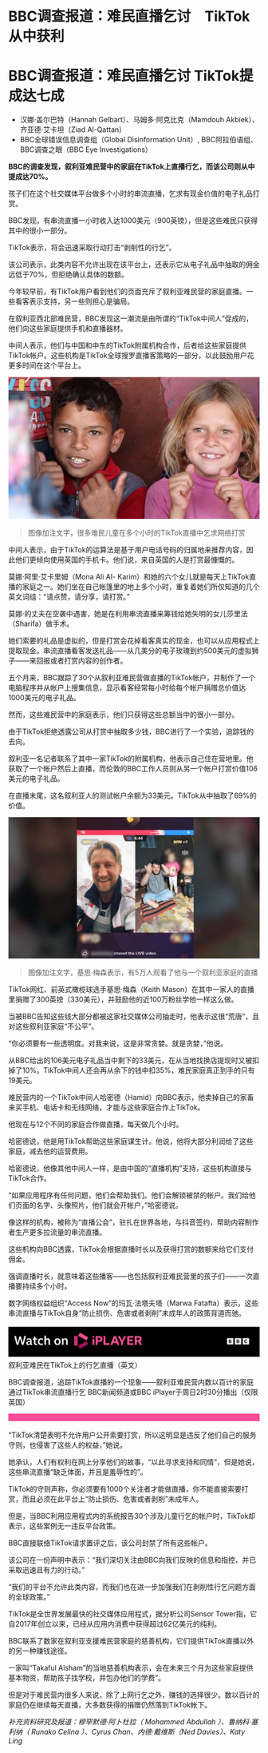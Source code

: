 # BBC调查报道：难民直播乞讨　TikTok从中获利

#  BBC调查报道：难民直播乞讨 TikTok提成达七成

  * 汉娜·盖尔巴特（Hannah Gelbart）、马姆多·阿克比克（Mamdouh Akbiek）、齐亚德·艾卡坦（Ziad Al-Qattan） 
  * BBC全球错误信息调查组（Global Disinformation Unit）, BBC阿拉伯语组、BBC调查之眼（BBC Eye Investigations） 



**BBC的调查发现，叙利亚难民营中的家庭在TikTok上直播行乞，而该公司则从中提成达70%。**

孩子们在这个社交媒体平台做多个小时的串流直播，乞求有现金价值的电子礼品打赏。

BBC发现，有串流直播一小时收入达1000美元（900英镑），但是这些难民只获得其中的很小一部分。

TikTok表示，将会迅速采取行动打击“剥削性的行乞”。

该公司表示，此类内容不允许出现在该平台上，还表示它从电子礼品中抽取的佣金远低于70%，但拒绝确认具体的数额。

今年较早前，有TikTok用户看到他们的页面充斥了叙利亚难民营的家庭直播。一些看客表示支持，另一些则担心是骗局。

在叙利亚西北部难民营，BBC发现这一潮流是由所谓的“TikTok中间人”促成的，他们向这些家庭提供手机和直播器材。

中间人表示，他们与中国和中东的TikTok附属机构合作，后者给这些家庭提供TikTok帐户。这些机构是TikTok全球搜罗直播客策略的一部分，以此鼓励用户花更多时间在这个平台上。

![Children are livestreaming for hours at a time begging for gifts on TikTok](_127049295_ncr2qzqw.jpg)

> 图像加注文字，很多难民儿童在多个小时的TikTok直播中乞求网络打赏

中间人表示，由于TikTok的运算法是基于用户电话号码的归属地来推荐内容，因此他们更倾向使用英国的手机卡。他们说，来自英国的人是打赏最慷慨的。

莫娜·阿里·艾卡里姆（Mona Ali Al- Karim）和她的六个女儿就是每天上TikTok直播的家庭之一。她们坐在自己帐篷里的地上多个小时，重复着她们所仅知道的几个英文词组：“请点赞，请分享，请打赏。”

莫娜·的丈夫在空袭中遇害，她是在利用串流直播来筹钱给她失明的女儿莎里法（Sharifa）做手术。

她们索要的礼品是虚拟的，但是打赏会花掉看客真实的现金，也可以从应用程式上提取现金。串流直播看客发送礼品——从几美分的电子玫瑰到约500美元的虚拟狮子——来回报或者打赏内容的创作者。

五个月来，BBC跟踪了30个从叙利亚难民营做直播的TikTok帐户，并制作了一个电脑程序并从帐户上搜集信息，显示看客经常每小时给每个帐户捐赠总价值达1000美元的电子礼品。

然而，这些难民营中的家庭表示，他们只获得这些总额当中的很小一部分。

由于TikTok拒绝透露公司从打赏中抽取多少钱，BBC进行了一个实验，追踪钱的去向。

叙利亚一名记者联系了其中一家TikTok的附属机构，他表示自己住在营地里。他获取了一个帐户然后上直播，而伦敦的BBC工作人员则从另一个帐户打赏价值106美元的电子礼品。

在直播末尾，这名叙利亚人的测试帐户余额为33美元。TikTok从中抽取了69%的价值。

![split screen with keith on one side and syrian family on the other](_127036802_snip7keith.jpg)

> 图像加注文字，基思·梅森表示，有5万人观看了他与一个叙利亚家庭的直播

TikTok网红、前英式橄榄球选手基思·梅森（Keith Mason）在其中一家人的直播里捐赠了300英镑（330美元），并鼓励他的近100万粉丝学他一样这么做。

当被BBC告知这些钱大部分都被这家社交媒体公司抽走时，他表示这很“荒唐”，且对这些叙利亚家庭“不公平”。

“你必须要有一些透明度。对我来说，这是非常贪婪。就是贪婪，”他说。

从BBC给出的106美元电子礼品当中剩下的33美元，在从当地找换店提现时又被扣掉了10%。TikTok中间人还会再从余下的钱中扣35%，难民家庭真正到手的只有19美元。

难民营内的一个TikTok中间人哈密德（Hamid）向BBC表示，他卖掉自己的家畜来买手机、电话卡和无线网络，才能与这些家庭合作上TikTok。

他现在与12个不同的家庭合作做直播，每天做几个小时。

哈密德说，他是用TikTok帮助这些家庭谋生计。他说，他将大部分利润给了这些家庭，减去他的运营费用。

哈密德说，他像其他中间人一样，是由中国的“直播机构”支持，这些机构直接与TikTok合作。

“如果应用程序有任何问题，他们会帮助我们。他们会解锁被禁的帐户。我们给他们页面的名字、头像照片，他们就会开帐户，”哈密德说。


像这样的机构，被称为“直播公会”，驻扎在世界各地，与抖音签约，帮助内容制作者生产更多拉流量的串流直播。

这些机构向BBC透露，TikTok会根据直播时长以及获得打赏的数额来给它们支付佣金。

强调直播时长，就意味着这些播客——也包括叙利亚难民营里的孩子们——一次直播要持续多个小时。

数字网络权益组织“Access Now”的玛瓦·法塔夫塔（Marwa Fatafta）表示，这些串流直播与TikTok自身“防止损伤、危害或者剥削”未成年人的政策背道而驰。

![BBC iPlayer](_124659500_generic_banner_top.png)
 叙利亚难民在TikTok上的行乞直播（英文） 

BBC调查报道，追踪TikTok直播的一个现象——叙利亚难民营内数以百计的家庭通过TikTok串流直播行乞
 BBC新闻频道或BBC iPlayer于周日2时30分播出（仅限英国） 

![BBC iPlayer](_124365754_generic_banner_bottom.png)

“TikTok清楚表明不允许用户公开索要打赏，所以这明显是违反了他们自己的服务守则，也侵害了这些人的权益，”她说。

她承认，人们有权利在网上分享他们的故事，“以此寻求支持和同情”，但是她说，这些串流直播“缺乏体面，并且是羞辱性的”。

TikTok的守则声称，你必须要有1000个关注者才能做直播，你不能直接索要打赏，而且必须在此平台上“防止损伤、危害或者剥削”未成年人。

但是，当BBC利用应用程式内的系统报告30个涉及儿童行乞的帐户时，TikTok却表示，这些案例无一违反平台政策。

BBC直接联络TikTok请求置评之后，该公司封禁了所有这些帐户。

该公司在一份声明中表示：“我们深切关注由BBC向我们反映的信息和指控，并已采取迅速且有力的行动。”

“我们的平台不允许此类内容，而我们也在进一步加强我们在剥削性行乞问题方面的全球政策。”

TikTok是全世界发展最快的社交媒体应用程式，据分析公司Sensor Tower指，它自2017年创立以来，已经从应用内消费中获得超过62亿美元的纯利。

BBC联系了数家在叙利亚支援难民营家庭的慈善机构，它们提供TikTok直播以外的另一种赚钱途径。

一家叫“Takaful Alsham”的当地慈善机构表示，会在未来三个月为这些家庭提供基本物资，帮助孩子找学校，并包办他们的学费”。

但是对于难民营内很多人来说，除了上网行乞之外，赚钱的选择很少。数以百计的家庭仍在继续每天直播，大多数获得的捐赠仍然落到TikTok帐下。

_补充资料研究及报道：穆罕默德·阿卜杜拉（_ _Mohammed Abdullah_ _）、鲁纳科·塞利纳（_ _Runako Celina_ _）、Cyrus Chan、内德·戴维斯（Ned Davies）、Katy Ling_


